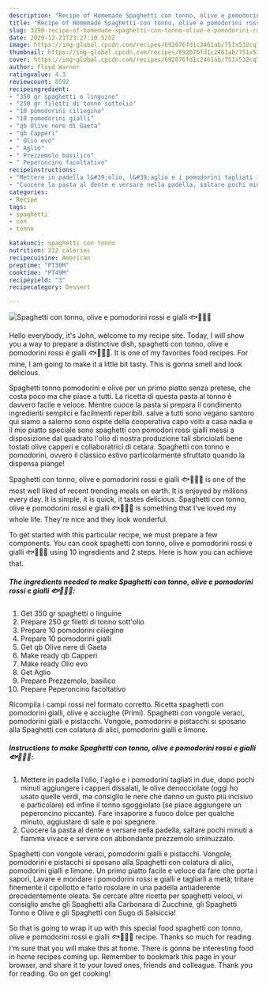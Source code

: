 ```yaml
---
description: "Recipe of Homemade Spaghetti con tonno, olive e pomodorini rossi e gialli 🐟🍅🍝😋"
title: "Recipe of Homemade Spaghetti con tonno, olive e pomodorini rossi e gialli 🐟🍅🍝😋"
slug: 3290-recipe-of-homemade-spaghetti-con-tonno-olive-e-pomodorini-rossi-e-gialli
date: 2020-12-21T23:27:10.525Z
image: https://img-global.cpcdn.com/recipes/692076fd1c2461ab/751x532cq70/spaghetti-con-tonno-olive-e-pomodorini-rossi-e-gialli-🐟🍅🍝😋-recipe-main-photo.jpg
thumbnail: https://img-global.cpcdn.com/recipes/692076fd1c2461ab/751x532cq70/spaghetti-con-tonno-olive-e-pomodorini-rossi-e-gialli-🐟🍅🍝😋-recipe-main-photo.jpg
cover: https://img-global.cpcdn.com/recipes/692076fd1c2461ab/751x532cq70/spaghetti-con-tonno-olive-e-pomodorini-rossi-e-gialli-🐟🍅🍝😋-recipe-main-photo.jpg
author: Floyd Warner
ratingvalue: 4.3
reviewcount: 8592
recipeingredient:
- "350 gr spaghetti o linguine"
- "250 gr filetti di tonno sottolio"
- "10 pomodorini ciliegino"
- "10 pomodorini gialli"
- "qb Olive nere di Gaeta"
- "qb Capperi"
- " Olio evo"
- " Aglio"
- " Prezzemolo basilico"
- " Peperoncino facoltativo"
recipeinstructions:
- "Mettere in padella l&#39;olio, l&#39;aglio e i pomodorini tagliati in due, dopo pochi minuti aggiungere i capperi dissalati, le olive denocciolate (oggi ho usato quelle verdi, ma consiglio le nere che danno un gusto più incisivo e particolare) ed infine il tonno sgoggiolato (se piace aggiungere un peperoncino piccante). Fare insaporire a fuoco dolce per qualche minuto, aggiustare di sale e poi spegnere."
- "Cuocere la pasta al dente e versare nella padella, saltare pochi minuti a fiamma vivace e servire con abbondante prezzemolo sminuzzato."
categories:
- Recipe
tags:
- spaghetti
- con
- tonno

katakunci: spaghetti con tonno 
nutrition: 222 calories
recipecuisine: American
preptime: "PT30M"
cooktime: "PT49M"
recipeyield: "3"
recipecategory: Dessert

---
```



![Spaghetti con tonno, olive e pomodorini rossi e gialli 🐟🍅🍝😋](https://img-global.cpcdn.com/recipes/692076fd1c2461ab/751x532cq70/spaghetti-con-tonno-olive-e-pomodorini-rossi-e-gialli-🐟🍅🍝😋-recipe-main-photo.jpg)

Hello everybody, it's John, welcome to my recipe site. Today, I will show you a way to prepare a distinctive dish, spaghetti con tonno, olive e pomodorini rossi e gialli 🐟🍅🍝😋. It is one of my favorites food recipes. For mine, I am going to make it a little bit tasty. This is gonna smell and look delicious.

Spaghetti tonno pomodorini e olive per un primo piatto senza pretese, che costa poco ma che piace a tutti. La ricetta di questa pasta al tonno è davvero facile e veloce. Mentre cuoce la pasta si prepara il condimento ingredienti semplici e facilmenti reperibili. salve a tutti sono vegano santoro qui siamo a salerno sono ospite della cooperativa capo volti a casa nadia e il mio piatto speciale sono spaghetti con pomodori rossi gialli messi a disposizione dal quadrato l&#39;olio di nostra produzione tali sbriciolati bene tostati olive capperi e collaboratrici di cetara. Spaghetti con tonno e pomodorini, ovvero il classico estivo particolarmente sfruttato quando la dispensa piange!

Spaghetti con tonno, olive e pomodorini rossi e gialli 🐟🍅🍝😋 is one of the most well liked of recent trending meals on earth. It is enjoyed by millions every day. It is simple, it is quick, it tastes delicious. Spaghetti con tonno, olive e pomodorini rossi e gialli 🐟🍅🍝😋 is something that I've loved my whole life. They're nice and they look wonderful.


To get started with this particular recipe, we must prepare a few components. You can cook spaghetti con tonno, olive e pomodorini rossi e gialli 🐟🍅🍝😋 using 10 ingredients and 2 steps. Here is how you can achieve that.

<!--inarticleads1-->

##### The ingredients needed to make Spaghetti con tonno, olive e pomodorini rossi e gialli 🐟🍅🍝😋:

1. Get 350 gr spaghetti o linguine
1. Prepare 250 gr filetti di tonno sott&#39;olio
1. Prepare 10 pomodorini ciliegino
1. Prepare 10 pomodorini gialli
1. Get qb Olive nere di Gaeta
1. Make ready qb Capperi
1. Make ready  Olio evo
1. Get  Aglio
1. Prepare  Prezzemolo, basilico
1. Prepare  Peperoncino facoltativo


Ricompila i campi rossi nel formato corretto. Ricetta spaghetti con pomodorini gialli, olive e acciughe (Primi). Spaghetti con vongole veraci, pomodorini gialli e pistacchi. Vongole, pomodorini e pistacchi si sposano alla Spaghetti con colatura di alici, pomodorini gialli e limone. 

<!--inarticleads2-->

##### Instructions to make Spaghetti con tonno, olive e pomodorini rossi e gialli 🐟🍅🍝😋:

1. Mettere in padella l&#39;olio, l&#39;aglio e i pomodorini tagliati in due, dopo pochi minuti aggiungere i capperi dissalati, le olive denocciolate (oggi ho usato quelle verdi, ma consiglio le nere che danno un gusto più incisivo e particolare) ed infine il tonno sgoggiolato (se piace aggiungere un peperoncino piccante). Fare insaporire a fuoco dolce per qualche minuto, aggiustare di sale e poi spegnere.
1. Cuocere la pasta al dente e versare nella padella, saltare pochi minuti a fiamma vivace e servire con abbondante prezzemolo sminuzzato.


Spaghetti con vongole veraci, pomodorini gialli e pistacchi. Vongole, pomodorini e pistacchi si sposano alla Spaghetti con colatura di alici, pomodorini gialli e limone. Un primo piatto facile e veloce da fare che porta i sapori. Lavare e mondare i pomodorini rossi e gialli e tagliarli a metà; tritare finemente il cipollotto e farlo rosolare in una padella antiaderente precedentemente oleata. Se cercate altre ricetta per spaghetti veloci, vi consiglio anche gli Spaghetti alla Carbonara di Zucchine, gli Spaghetti Tonno e Olive e gli Spaghetti con Sugo di Salsiccia! 

So that is going to wrap it up with this special food spaghetti con tonno, olive e pomodorini rossi e gialli 🐟🍅🍝😋 recipe. Thanks so much for reading. I'm sure that you will make this at home. There is gonna be interesting food in home recipes coming up. Remember to bookmark this page in your browser, and share it to your loved ones, friends and colleague. Thank you for reading. Go on get cooking!
